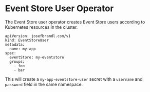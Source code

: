 # Event Store User Operator

The Event Store user operator creates Event Store users according to Kubernetes resources in the cluster.

```
apiVersion: josefbrandl.com/v1
kind: EventStoreUser
metadata:
  name: my-app
spec:
  eventStore: my-eventstore
  groups:
    - foo
    - bar
```

This will create a `my-app-eventstore-user` secret with a `username` and `password` field in the same namespace.
